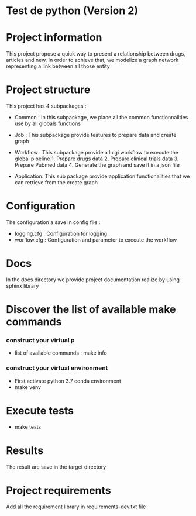 # Test de python (Version 2)

# Project information
This project propose a quick way to present a relationship between drugs, articles and new. 
In order to achieve that, we modelize a graph network representing a link between all those entity 

# Project structure
This project has 4 subpackages :

- Common : In this subpackage, we place all the common functionnalities use by all globals functions

- Job : This subpackage provide features to prepare data and create graph

- Workflow : This subpackage provide a luigi workflow to execute the global pipeline
            1. Prepare drugs data
            2. Prepare clinical trials data
            3. Prepare Pubmed data
            4. Generate the graph and save it in a json file

- Application: This sub package provide application functionalities that we can retrieve from the create graph


# Configuration
The configuration a save in config file :
- logging.cfg : Configuration for logging
- worflow.cfg : Configuration and parameter to execute the workflow


# Docs
In the docs directory we provide project documentation realize by using sphinx library 


# Discover the list of available make commands

### construct your virtual p
- list of available commands : make info

### construct your virtual environment 
- First activate python 3.7 conda environment
- make venv


# Execute tests
- make tests

# Results 
The result are save in the target directory


# Project requirements
Add all the requirement library in requirements-dev.txt file
